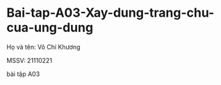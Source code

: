 # Bai-tap-A03-Xay-dung-trang-chu-cua-ung-dung
Họ và tên: Võ Chí Khương

MSSV: 21110221

bài tập A03
